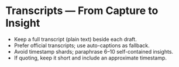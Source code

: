 
# Transcripts — From Capture to Insight
- Keep a full transcript (plain text) beside each draft.
- Prefer official transcripts; use auto-captions as fallback.
- Avoid timestamp shards; paraphrase 6–10 self-contained insights.
- If quoting, keep it short and include an approximate timestamp.
